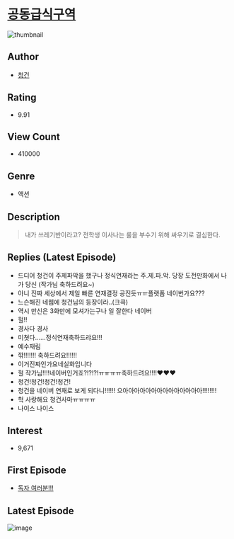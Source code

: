 # [공동급식구역](https://comic.naver.com/bestChallenge/list?titleId=808190)
![thumbnail](https://image-comic.pstatic.net/user_contents_data/challenge_comic/2023/04/03/364828/upload_3487018879726860336_480x623.jpeg)

## Author
- [청건](https://comic.naver.com/artistTitle?id=364828)

## Rating
- 9.91

## View Count
- 410000

## Genre
- 액션

## Description
> 내가 쓰레기반이라고? 전학생 이사나는 룰을 부수기 위해 싸우기로 결심한다.

## Replies (Latest Episode)
- 드디어 청건이 주제파악을 했구나 정식연재라는 주.제.파.악. 당장 도전만화에서 나가 당신 (작가님 축하드려요~)
- 아니 진짜 세상에서 제일 빠른 연재결정 공진듯ㅠㅠ플랫폼 네이번가요???
- 느슨해진 네웹에 청건님의 등장이라..(크큭)
- 역시 만신은 3화만에 모셔가는구나 일 잘한다 네이버
- 헐!!
- 경사다 경사
- 미쳣다......정식연재축하드랴요!!!
- 예수재림
- 꺆!!!!!!! 축하드려요!!!!!!
- 이거진짜인가요네실화입니다
- 헐 작가님!!!!네이버인거죠?!?!?!ㅠㅠㅠㅠ축하드려요!!!!❤❤❤
- 청건!청건!청건!청건!
- 청건을 네이버 연재로 보게 되다니!!!!!! 으아아아아아아아아아아아아아아!!!!!!!!
- 헉 사랑해요 청건사마ㅠㅠㅠㅠ
- 나이스 나이스

## Interest
- 9,671

## First Episode
- [독자 여러분!!!](https://comic.naver.com/bestChallenge/detail?titleId=808190&no=4)

## Latest Episode
![image](https://image-comic.pstatic.net/user_contents_data/challenge_comic/2023/04/19/364828/upload_7364059808849408356.jpeg)
